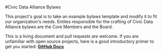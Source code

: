 #Civic Data Alliance Bylaws

This project's goal is to take an example bylaws template and modify it to fit our organization's needs. Entites responsible for the crafting of Civic Data Alliance bylaws are the Core Members and the Board.

This is a living document and pull requests are welcome. If you are unfamiliar with open source projects, here is a good introductory primer to get you started: [__GitHub Docs__](https://guides.github.com/activities/hello-world/)   
